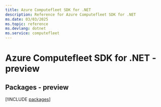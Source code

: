 ```yaml
---
title: Azure Computefleet SDK for .NET
description: Reference for Azure Computefleet SDK for .NET
ms.date: 03/03/2025
ms.topic: reference
ms.devlang: dotnet
ms.service: computefleet
---
```

# Azure Computefleet SDK for .NET - preview
## Packages - preview
[!INCLUDE [packages](computefleet-index.md)]